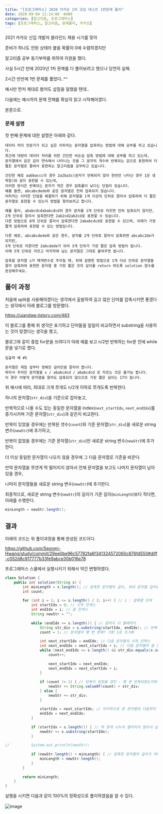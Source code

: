 ```yaml
---
title: "[프로그래머스] 2020 카카오 1차 코딩 테스트 1번문제 풀이"
date: 2020-09-04 11:14:00 -0400
categories: [알고리즘, 프로그래머스]
tags: [프로그래머스, 알고리즘, 문제풀이, 카카오]
---
```


2021 카카오 신입 개발자 블라인드 채용 시기를 맞아  

준비가 하나도 안된 상태라 붙을 확률이 0에 수렴하겠지만  

알고리즘 공부 동기부여를 위하여 지원을 했다.  

사실 5시간 만에 2020년 1차 문제를 다 풀어보려고 했으나 당연히 실패.  

2시간 반만에 1번 문제를 풀었다..^^  

예시만 먼저 제대로 봤어도 삽질을 덜했을 텐데..  

다음에는 예시까지 문제 전체를 확실히 읽고 시작해야겠다.  

본론으로.  

### 문제 설명  
첫 번째 문제에 대한 설명은 아래와 같다.  
```
데이터 처리 전문가가 되고 싶은 어피치는 문자열을 압축하는 방법에 대해 공부를 하고 있습니다. 
최근에 대량의 데이터 처리를 위한 간단한 비손실 압축 방법에 대해 공부를 하고 있는데, 
문자열에서 같은 값이 연속해서 나타나는 것을 그 문자의 개수와 반복되는 값으로 표현하여 더 짧은 문자열로 줄여서 표현하는 알고리즘을 공부하고 있습니다.

간단한 예로 aabbaccc의 경우 2a2ba3c(문자가 반복되지 않아 한번만 나타난 경우 1은 생략함)와 같이 표현할 수 있는데, 
이러한 방식은 반복되는 문자가 적은 경우 압축률이 낮다는 단점이 있습니다. 
예를 들면, abcabcdede와 같은 문자열은 전혀 압축되지 않습니다. 
어피치는 이러한 단점을 해결하기 위해 문자열을 1개 이상의 단위로 잘라서 압축하여 더 짧은 문자열로 표현할 수 있는지 방법을 찾아보려고 합니다.

예를 들어, ababcdcdababcdcd의 경우 문자를 1개 단위로 자르면 전혀 압축되지 않지만, 2개 단위로 잘라서 압축한다면 2ab2cd2ab2cd로 표현할 수 있습니다. 
다른 방법으로 8개 단위로 잘라서 압축한다면 2ababcdcd로 표현할 수 있으며, 이때가 가장 짧게 압축하여 표현할 수 있는 방법입니다.

다른 예로, abcabcdede와 같은 경우, 문자를 2개 단위로 잘라서 압축하면 abcabc2de가 되지만, 
3개 단위로 자른다면 2abcdede가 되어 3개 단위가 가장 짧은 압축 방법이 됩니다. 
이때 3개 단위로 자르고 마지막에 남는 문자열은 그대로 붙여주면 됩니다.

압축할 문자열 s가 매개변수로 주어질 때, 위에 설명한 방법으로 1개 이상 단위로 문자열을 잘라 압축하여 표현한 문자열 중 가장 짧은 것의 길이를 return 하도록 solution 함수를 완성해주세요.
```

## 풀이 과정  
처음에 split을 사용해야겠다는 생각에서 출발하여 길고 많은 단어를 압축시키면 좋겠다는 생각에서 아래 블로그를 방문했다.  

https://uiandwe.tistory.com/483  

이 블로그를 통해 위 생각은 포기하고 단어들을 일일이 비교하면서 substring을 사용하는 것이 맞겠다는 생각을 했고,    

블로그와 같이 중첩 for문을 쓰려다가 아래 예를 보고 n/2번 반복하는 for문 안에 while문을 넣기로 했다.  

```
입출력 예 #5

문자열은 제일 앞부터 정해진 길이만큼 잘라야 합니다.
따라서 주어진 문자열을 x / ababcdcd / ababcdcd 로 자르는 것은 불가능 합니다.
이 경우 어떻게 문자열을 잘라도 압축되지 않으므로 가장 짧은 길이는 17이 됩니다.
```
위 예시에 따라, 최대로 크게 쪼개도 n/2개 이하로 쪼개도록 반복한다.  

하나의 문자열(`str_div`)을 기준으로 잡아놓고,  

반복적으로 나올 수도 있는 동일한 문자열을 index(`next_startIdx`, `next_endIdx`)를 증가시키며 기준 문자열(`str_div`)과 같은지 비교한다.  

반복이 있었을 경우에는 반복된 갯수(`count`)와 기준 문자열(`str_div`)을 새로운 string 변수(`newStr`)에 추가하고,  

반복이 없었을 경우에는 기준 문자열(`str_div`)만 새로운 string 변수(`newStr`)에 추가한다.    

더 이상 동일한 문자열이 나오지 않을 경우에 그 다음 문자열로 기준을 바꾼다.  

만약 문자열을 쪼갠게 딱 떨어지지 않아서 전체 문자열을 보고도 나머지 문자열이 남아있을 경우,  

나머지 문자열들을 새로운 string 변수(`newStr`)에 추가한다.  

최종적으로, 새로운 string 변수(`newStr`)의 길이가 기존 길이(`minLength`)보다 작다면, 아래를 수행한다.  
```java  
minLength = newStr.length();
```

## 결과
아래의 코드는 위 풀이과정을 통해 완성된 코드이다.  

https://github.com/Seonmi-Hwang/study/commit/29ee0be96c57782fa6f341324572060c876fd550#diff-c052d8c917777b33fe9abce30b016e78  

프로그래머스 스쿨에서 실행시키기 위해서 약간 변형하였다.  

```java
class Solution {
    public int solution(String s) {
        int minLength = s.length(); // 압축한 문자열의 길이, 최대 문자열 길이로 초기화
		int count;
		
		for (int i = 1; i <= s.length() / 2; i++) { // i : 압축할 단위			
			int startIdx = 0; // 시작 인덱스
			int endIdx = i; // 끝 인덱스
			String newStr = "";
			
			while (endIdx <= s.length()) { // 끝까지 다 볼때까지
				String str_div = s.substring(startIdx, endIdx); // 반복될 문자열 선택
				count = 1; // 문자열이 몇 번 반복? 기본 1로 초기화
				
				int next_startIdx = endIdx; // 다음 문자열의 시작 인덱스
				int next_endIdx = next_startIdx + i; // 다음 문자열의 끝 인덱스
				while (next_endIdx <= s.length() && str_div.equals(s.substring(next_startIdx, next_endIdx))) { // 현재 문자열과 같은 문자열들이 반복되는 동안
					count++;
	
					next_startIdx = next_endIdx;
					next_endIdx = next_startIdx + i;
				}
	
				if (count != 1) { // 반복이 있었을 경우 - 몇 번 반복되었는지와 반복된 문자열을 새로운 문자열에 붙임.
					newStr += String.valueOf(count) + str_div;
				} else {
					newStr += str_div;
				}
	
				startIdx = next_startIdx; // 마지막으로 본 문자열의 다음부터 보기 시작.
				endIdx = next_endIdx;
			}
			
			if (startIdx < s.length()) { // 딱 맞게 나누어 떨어지지 않아서 남은 문자열이 있다면 새 문자열에 마저 붙여줌.
				newStr += s.substring(startIdx);
			}
			
//			System.out.println(newStr);
			
			if (newStr.length() < minLength) { // 압축한 문자열의 길이가 여태껏보다 작으면 갱신
				minLength = newStr.length();
			}
		}
		
		return minLength;
    }
}
```  

실행을 시키면 다음과 같이 100%의 정확성으로 풀이하였음을 알 수 있다.<br>  
![image](https://user-images.githubusercontent.com/50273050/92232910-53912300-eeea-11ea-9f23-41c3b7bec879.png)  

